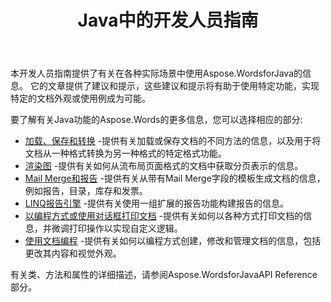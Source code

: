 ﻿---
title: Java中的开发人员指南
second_title: Aspose.Words为Java
articleTitle: 开发人员指南
linktitle: 开发人员指南
description: "了解Aspose.WordsforJava开发人员指南，以获取更多用例、提示和技术细节。"
type: docs
weight: 20
url: /zh/java/developer-guide/
timestamp: 2024-09-25-11-08-55
---

本开发人员指南提供了有关在各种实际场景中使用Aspose.WordsforJava的信息。 它的文章提供了建议和提示，这些建议和提示将有助于使用特定功能，实现特定的文档外观或使用例成为可能。

要了解有关Java功能的Aspose.Words的更多信息，您可以选择相应的部分:

- [加载、保存和转换](/words/java/loading-saving-and-converting/) -提供有关加载或保存文档的不同方法的信息，以及用于将文档从一种格式转换为另一种格式的特定格式功能。
- [渲染图](/words/java/rendering/) -提供有关如何从流布局页面格式的文档中获取分页表示的信息。
- [Mail Merge和报告](/words/java/mail-merge-and-reporting/) -提供有关从带有Mail Merge字段的模板生成文档的信息，例如报告，目录，库存和发票。
- [LINQ报告引擎](/words/java/linq-reporting-engine/) -提供有关使用一组扩展的报告功能构建报告的信息。
- [以编程方式或使用对话框打印文档](/words/java/print-a-document-programmatically-or-using-dialogs/) -提供有关如何以各种方式打印文档的信息，并微调打印操作以实现自定义逻辑。
- [使用文档编程](/words/java/programming-with-documents/) -提供有关如何以编程方式创建，修改和管理文档的信息，包括更改其内容和视觉外观。

有关类、方法和属性的详细描述，请参阅Aspose.WordsforJavaAPI Reference部分。
